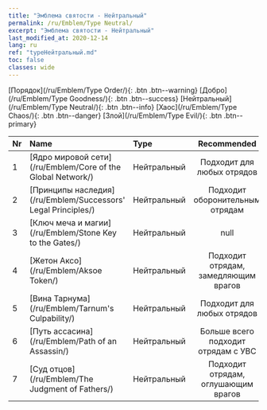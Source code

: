 ```yaml
---
title: "Эмблема святости - Нейтральный"
permalink: /ru/Emblem/Type Neutral/
excerpt: "Эмблема святости - Нейтральный"
last_modified_at: 2020-12-14
lang: ru
ref: "typeНейтральный.md"
toc: false
classes: wide
---
```


  [Порядок](/ru/Emblem/Type Order/){: .btn .btn--warning}   [Добро](/ru/Emblem/Type Goodness/){: .btn .btn--success}   [Нейтральный](/ru/Emblem/Type Neutral/){: .btn .btn--info}   [Хаос](/ru/Emblem/Type Chaos/){: .btn .btn--danger}   [Злой](/ru/Emblem/Type Evil/){: .btn .btn--primary} 

  |  Nr  |             Name            |    Type    |   Recommended   |
  |:-----|:----------------------------|:-----------|:---------------:|
  | 1 | [Ядро мировой сети](/ru/Emblem/Core of the Global Network/) | Нейтральный | Подходит для любых отрядов | 
  | 2 | [Принципы наследия](/ru/Emblem/Successors' Legal Principles/) | Нейтральный | Подходит оборонительным отрядам | 
  | 3 | [Ключ меча и магии](/ru/Emblem/Stone Key to the Gates/) | Нейтральный | null | 
  | 4 | [Жетон Аксо](/ru/Emblem/Aksoe Token/) | Нейтральный | Подходит отрядам, замедляющим врагов | 
  | 5 | [Вина Тарнума](/ru/Emblem/Tarnum's Culpability/) | Нейтральный | Подходит для любых отрядов | 
  | 6 | [Путь ассасина](/ru/Emblem/Path of an Assassin/) | Нейтральный | Больше всего подходит отрядам с УВС | 
  | 7 | [Суд отцов](/ru/Emblem/The Judgment of Fathers/) | Нейтральный | Подходит отрядам, оглушающим врагов | 
